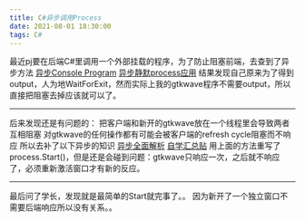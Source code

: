 ```yaml
---
title: C#异步调用Process
date: 2021-08-01 18:30:00
tags: C#
---
```

最近pj要在后端C#里调用一个外部挂载的程序，为了防止阻塞前端，去查到了异步方法
[异步Console Program](https://haolaoshi.blog.csdn.net/article/details/84313108?utm_medium=distribute.pc_relevant_t0.none-task-blog-OPENSEARCH-1.control&depth_1-utm_source=distribute.pc_relevant_t0.none-task-blog-OPENSEARCH-1.control)
[异步静默process应用](https://blog.csdn.net/wangzhichunnihao/article/details/111410953)
结果发现自己原来为了得到output，人为地WaitForExit，然而实际上我的gtkwave程序不需要output，所以直接把阻塞去掉应该就可以了。
***
后来发现还是有问题的：
把客户端和新开的gtkwave放在一个线程里会导致两者互相阻塞
对gtkwave的任何操作都有可能会被客户端的refresh cycle阻塞而不响应
所以去补了以下异步的知识
[异步全面解析](https://www.cnblogs.com/xiaoyaojian/p/4603238.html)
[自学汇总贴](https://my.oschina.net/u/2963604/blog/1818669)
用上面的方法重写了process.Start()，但是还是会碰到问题：gtkwave只响应一次，之后就不响应了，必须重新激活窗口才有新的反应。
***
最后问了学长，发现就是最简单的Start就完事了。。
因为新开了一个独立窗口不需要后端响应所以没有关系。。

